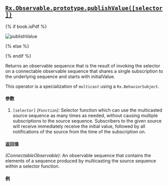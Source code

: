 ## [`Rx.Observable.prototype.publishValue([selector])`](https://github.com/Reactive-Extensions/RxJS/blob/master/src/core/linq/observable/publishvalue.js)

{% if book.isPdf %}

![publishValue](http://reactivex.io/documentation/operators/images/publishValue.png)

{% else %}



{% endif %}

Returns an observable sequence that is the result of invoking the selector on a connectable observable sequence that shares a single subscription to the underlying sequence and starts with initialValue.
   
This operator is a specialization of `multicast` using a `Rx.BehaviorSubject`.

#### 参数
1. `[selector]` *(`Function`)*: Selector function which can use the multicasted source sequence as many times as needed, without causing multiple subscriptions to the source sequence. Subscribers to the given source will receive immediately receive the initial value, followed by all notifications of the source from the time of the subscription on.
 
#### 返回值
*(ConnectableObservable)*: An observable sequence that contains the elements of a sequence produced by multicasting the source sequence within a selector function.
 
#### 例

[](http://jsbin.com/butol/1/embed?js,console)
